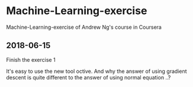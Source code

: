 # Machine-Learning-exercise
Machine-Learning-exercise of Andrew Ng's course in Coursera

## 2018-06-15

Finish the exercise 1 

It's easy to use the new tool octive. And why the answer of using gradient descent is quite different to the answer of using normal equation ..?
